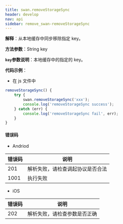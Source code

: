 ```yaml
---
title: swan.removeStorageSync
header: develop
nav: api
sidebar: remove_swan-removeStorageSync
---
```



 

**解释**：从本地缓存中同步移除指定 key。

**方法参数**：String key

**`key`参数说明**：本地缓存中的指定的 key。


**代码示例**：

* 在 js 文件中

```js
removeStorageSync() {
    try {
        swan.removeStorageSync('xxx');
        console.log('removeStorageSync success');
    } catch (err) {
        console.log('removeStorageSync fail', err);
    }
}

```


#### 错误码

* Andriod

|错误码|说明|
|--|--|
|201|解析失败，请检查调起协议是否合法|
|1001|执行失败|

* iOS

|错误码|说明|
|--|--|
|202|解析失败，请检查参数是否正确      |

